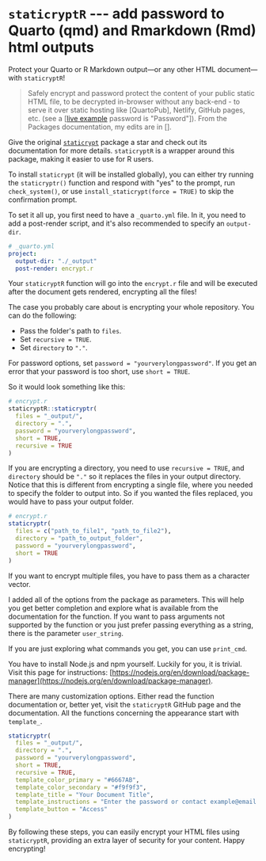 # `staticryptR` --- add password to Quarto (qmd) and Rmarkdown (Rmd) html outputs

Protect your Quarto or R Markdown output—or any other HTML document—with `staticryptR`! 
> Safely encrypt and password protect the content of your public static HTML file, to be decrypted in-browser without any back-end - to serve it over static hosting like \[QuartoPub\], Netlify, GitHub pages, etc. (see a \[[live example](https://nikitoshina.quarto.pub/quarto_encryption/) password is "Password"\]). From the Packages documentation, my edits are in \[\].

Give the original [`staticrypt`](https://github.com/robinmoisson/staticrypt) package a star and check out its documentation for more details. `staticryptR` is a wrapper around this package, making it easier to use for R users.

To install `staticrypt` (it will be installed globally), you can either try running the `staticryptr()` function and respond with "yes" to the prompt, run `check_system()`, or use `install_staticrypt(force = TRUE)` to skip the confirmation prompt. 

To set it all up, you first need to have a `_quarto.yml` file. In it, you need to add a post-render script, and it's also recommended to specify an `output-dir`.

```yaml
# _quarto.yml
project:
  output-dir: "./_output"
  post-render: encrypt.r
```

Your `staticryptR` function will go into the `encrypt.r` file and will be executed after the document gets rendered, encrypting all the files!

The case you probably care about is encrypting your whole repository. You can do the following:

- Pass the folder's path to `files`.
- Set `recursive = TRUE`.
- Set `directory` to `"."`.

For password options, set `password = "yourverylongpassword"`. If you get an error that your password is too short, use `short = TRUE`.

So it would look something like this:

```r
# encrypt.r
staticryptR::staticryptr(
  files = "_output/",
  directory = ".",
  password = "yourverylongpassword",
  short = TRUE,
  recursive = TRUE
)
```

If you are encrypting a directory, you need to use `recursive = TRUE`, and `directory` should be `"."` so it replaces the files in your output directory. Notice that this is different from encrypting a single file, where you needed to specify the folder to output into. So if you wanted the files replaced, you would have to pass your output folder.

```r
# encrypt.r
staticryptr(
  files = c("path_to_file1", "path_to_file2"),
  directory = "path_to_output_folder",
  password = "yourverylongpassword",
  short = TRUE
)
```

If you want to encrypt multiple files, you have to pass them as a character vector.

I added all of the options from the package as parameters. This will help you get better completion and explore what is available from the documentation for the function. If you want to pass arguments not supported by the function or you just prefer passing everything as a string, there is the parameter `user_string`.

If you are just exploring what commands you get, you can use `print_cmd`.

You have to install Node.js and npm yourself. Luckily for you, it is trivial. Visit this page for instructions: [https://nodejs.org/en/download/package-manager](https://nodejs.org/en/download/package-manager).

There are many customization options. Either read the function documentation or, better yet, visit the `staticryptR` GitHub page and the documentation. All the functions concerning the appearance start with `template_`.

```r
staticryptr(
  files = "_output/",
  directory = ".",
  password = "yourverylongpassword",
  short = TRUE,
  recursive = TRUE,
  template_color_primary = "#6667AB",
  template_color_secondary = "#f9f9f3",
  template_title = "Your Document Title",
  template_instructions = "Enter the password or contact example@email.com",
  template_button = "Access"
)
```

By following these steps, you can easily encrypt your HTML files using `staticryptR`, providing an extra layer of security for your content. Happy encrypting!
